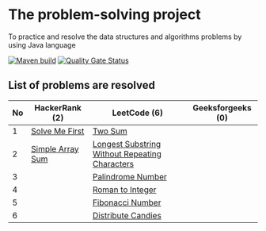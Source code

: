 # The problem-solving project
To practice and resolve the data structures and algorithms problems by using Java language

[![Maven build](https://github.com/nhannguyenh/problem-solving/actions/workflows/buildMaven.yml/badge.svg?branch=main)](https://github.com/nhannguyenh/problem-solving/actions/workflows/buildMaven.yml)
[![Quality Gate Status](https://sonarcloud.io/api/project_badges/measure?project=nhannguyenh_problem-solving&metric=alert_status)](https://sonarcloud.io/summary/new_code?id=nhannguyenh_problem-solving)

## List of problems are resolved

| No | HackerRank (2)                                                                                       | LeetCode (6)                                                                                                                    | Geeksforgeeks (0) |
|----|------------------------------------------------------------------------------------------------------|---------------------------------------------------------------------------------------------------------------------------------|-------------------|
| 1  | [Solve Me First](https://www.hackerrank.com/challenges/solve-me-first/problem?isFullScreen=true)     | [Two Sum](https://leetcode.com/problems/two-sum/)                                                                               |                   |
| 2  | [Simple Array Sum](https://www.hackerrank.com/challenges/simple-array-sum/problem?isFullScreen=true) | [Longest Substring Without Repeating Characters](https://leetcode.com/problems/longest-substring-without-repeating-characters/) |                   |
| 3  |                                                                                                      | [Palindrome Number](https://leetcode.com/problems/palindrome-number/)                                                           |                   |
| 4  |                                                                                                      | [Roman to Integer](https://leetcode.com/problems/roman-to-integer/)                                                             |                   |
| 5  |                                                                                                      | [Fibonacci Number](https://leetcode.com/problems/fibonacci-number/)                                                             |                   |
| 6  |                                                                                                      | [Distribute Candies](https://leetcode.com/problems/distribute-candies/)                                                         |                   |
